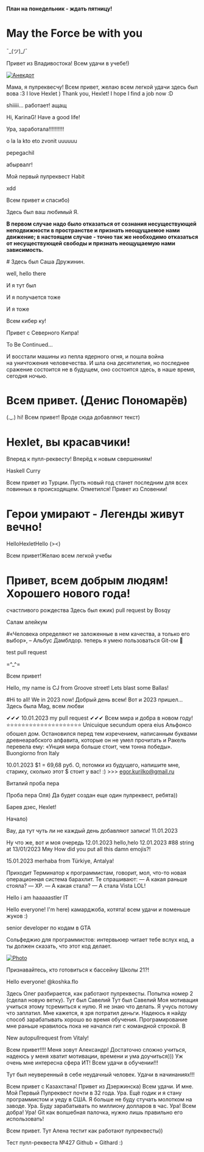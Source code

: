 #### План на понедельник - ждать пятницу!

# May the Force be with you 

¯\_(ツ)_/¯


Привет из Владивостока! Всем удачи в учебе!)

[![Анекдот](https://sun9-3.userapi.com/impg/KzXyiI5b6jLCpb2qn9WvnMouF7oAmnS0NHC2Rg/rFK8lpT3yns.jpg?size=1200x800&quality=96&sign=6123f290d44257d3d41300ab9cfa7832&type=album "В поезде едут 3 юзера и 3 программиста.
У юзеров 3 билета, у программистов 1. Заходит контроллер.
Юзеры показывают билеты, программисты прячутся в туалет. Контроллер стучится в туалет, оттуда высовывается рука с билетом. Программисты едут дальше.
На обратном пути. У юзеров 1 билет, у программистов ни одного. Заходит контроллер.
Юзеры прячутся в туалет. Один из программистов стучит, из туалета высовывается рука с билетом. Программисты забирают билет и прячутся в соседний туалет. Юзеров ссаживают с поезда.
Вывод — не всякий алгоритм, доступный программисту, доступен юзеру.")](https://github.com/vladkostikov)

Мама, я пулреквесчу!
Всем привет, желаю всем легкой удачи 
здесь был вова :3
I love Hexlet )
Thank you, Hexlet! I hope I find a job now :D

shiiiii... работает! ащащ

Hi, KarinaG! Have a good life!

Ура, заработала!!!!!!!!!!

o la la kto eto zvonit uuuuuu

pepegachil

абырвалг!

Мой первый пулреквест Habit

xdd

Всем привет и спасибо)

Здесь был ваш любимый Я.

<p><b>В первом случае надо было отказаться от сознания несуществующей неподвижности в пространстве и признать неощущаемое нами движение; в настоящем случае - точно так же необходимо отказаться от несуществующей свободы и признать неощущаемую нами зависимость.</b></p>
# Здесь был Саша Дружинин.

well, hello there

И я тут был

И я получается тоже

И я тоже

Всем кибер ку!

Привет с Северного Кипра!

To Be Continued...

И восстали машины из пепла ядерного огня, и пошла война на уничтожения человечества. И шла она десятилетия, но последнее сражение состоится не в будущем, оно состоится здесь, в наше время, сегодня ночью.


# Всем привет. (Денис Пономарёв)
(._.)
hi!
Всем привет! Вроде сюда добавляют текст)

# Hexlet, вы красавчики!
Вперед к пулл-реквесту! Вперёд к новым свершениям!

Haskell Curry

Всем привет из Турции. Пусть новый год станет последним для всех повинных в происходящем.
Отметился!
Привет из Словении!

# Герои умирают - Легенды живут вечно!
HelloHexletHello
(><)

Всем привет!Желаю всем легкой учебы 

# Привет, всем добрым людям! Хорошего нового года!

счастливого рождества
Здесь был ежик)
pull request by Bosqy


Салам алейкум


#«Человека определяют не заложенные в нем качества, а только его выбор», – Альбус Дамблдор.
теперь я умею пользоваться Git-ом 🤪

test pull request

=^_^=

Всем привет!

Hello, my name is CJ from Groove street! Lets blast some Ballas!

#Hi to all! We in 2023 now!
Добрый день всем! Вот и 2023 пришел...
Здесь была Mag, всем любви

✔✔✔ 10.01.2023 my pull request ✔✔✔
Всем мира и добра в новом году!
⭐⭐⭐⭐⭐⭐⭐⭐⭐⭐⭐⭐⭐⭐⭐⭐⭐⭐⭐⭐
Unicuique secundum opera eius
Альфонсо обошел дом. Остановился перед тем изречением, написанным буквами древнеарабского алфавита, которые он не умел прочитать и Ракель перевела ему: «Унция мира больше стоит, чем тонна победы».
Buongiorno fron Italy

10.01.2023 $1 = 69,68 руб. О, потомки из будущего, напишите мне, старику, сколько этот $ стоит у вас! :) >>> egor.kurilko@gmail.ru

Виталий проба пера 

Проба пера Оля) Да будет создан еще один пулреквест, ребята))

Барев дзес, Hexlet!


Начало)

Вау, да тут чуть ли не каждый день добавляют записи! 11.01.2023

Ну что же, вот и моя очередь 12.01.2023
hello,helo 12.01.2023
#88 string at 13/01/2023
Мяу
How did you put all this damn emojis?!

15.01.2023 merhaba from Türkiye, Antalya!

Приходит Терминатор к программистам, говорит, мол, что-то новая операционная система барахлит. Те спрашивают:
— А какая раньше стояла?
— XP.
— А какая стала?
— А стала Vista
LOL!

Hello i am haaaaastler IT

Hello everyone! I'm here)
камарджоба, котята! всем удачи и поменьше жуков :)

senior developer по кодам в GTA 

Сольфеджио для программистов: интервьюер читает тебе вслух код, а ты должен сказать, что этот код делает.

[![Photo](https://preview.redd.it/iiq2cmna3tca1.jpg?width=960&crop=smart&auto=webp&v=enabled&s=f0f1bce99784c4e01a2c3666c1886ab2645cc010 "Have a look at my photo from previous job 🙃 @DREU007")](https://github.com/DREU007)

Признавайтесь, кто готовиться к бассейну Школы 21?!

Hello everyone! @koshka.flo

Здесь Олег разбирается, как работают пулреквесты.
Попытка номер 2 (сделал новую ветку).
Тут был Савелий
Тут был Савелий
Моя мотивация учиться этому тсремиться к нулю. Я не знаю что делать. Я учусь потому что заплатил. Мне кажется, я зря потратил деньги. Надеюсь я найду способ зарабатывать хорошо во время обучения. Програмирование мне раньше нравилось пока не начался гит с командной строкой. В
  
New autopullrequest from Vitaly!  

Всем привет!!!! Меня зовут Александр! Достаточно сложно учиться, надеюсь у меня хватит мотивации, времени и ума доучиться))) Уж очень мне интересна сфера ИТ! Всем удачи в обучении!!!

Тут был неуверенный в себе неудачный человек. Удачи в начинаниях!!!

Всем привет с Казахстана!
Привет из Дзержинска) Всем удачи. И мне.
Мой Первый Пулреквест почти в 32 года. Ура. Ещё годик и я стану программистом и уеду в США. Я больше не буду стучать молотком на заводе. Ура. Буду зарабатывать по миллиону долларов в час. Ура! Всем добра! Ура!
Git как волшебная палочка, нужно лишь правильно его использовать!

Всем привет. Тут Алена тестит как работают пулреквесты))

Тест пулл-реквеста №427
Github = Githard :)
